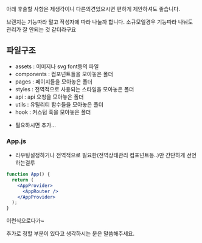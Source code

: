 아래 후술할 사항은 제생각이니 다른의견있으시면 편하게 제안하셔도 좋습니다.

브랜치는 기능따라 말고 작성자에 따라 나눌까 합니다. 소규모일경우 기능따라 나눠도 관리가 잘 안되는 것 같더라구요

## 파일구조
- assets : 이미지나 svg font등의 파일
- components : 컴포넌트들을 모아놓은 폴더
- pages : 페이지들을 모아놓은 폴더
- styles : 전역적으로 사용되는 스타일을 모아놓은 폴더
- api : api 요청을 모아놓은 폴더
- utils : 유틸리티 함수들을 모아놓은 폴더
- hook : 커스텀 훅을 모아놓은 폴더

+ 필요하시면 추가...

### App.js
- 라우팅설정하거나 전역적으로 필요한(전역상태관리 컴포넌트등..)만 간단하게 선언하는걸루
```jsx
function App() {
  return (
    <AppProvider>
      <AppRouter />
    </AppProvider>
  );
}
```
이런식으로다가~

추가로 정할 부분이 있다고 생각하시는 분은 말씀해주세요.
